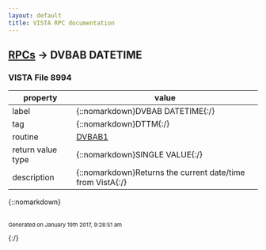 ```yaml
---
layout: default
title: VISTA RPC documentation
---
```




## [RPCs](TableOfContent.md) &#8594; DVBAB DATETIME 



### VISTA File 8994 


 property | value 
--- | --- 
 label | {::nomarkdown}DVBAB DATETIME{:/}
 tag | {::nomarkdown}DTTM{:/}
 routine | [DVBAB1](http://code.osehra.org/dox/Routine_DVBAB1_source.html)
 return value type | {::nomarkdown}SINGLE VALUE{:/}
 description | {::nomarkdown}Returns the current date/time from VistA{:/}

{::nomarkdown} <br/><br/><p style="font-size: 11px">Generated on January 19th 2017, 9:28:51 am</p>{:/}